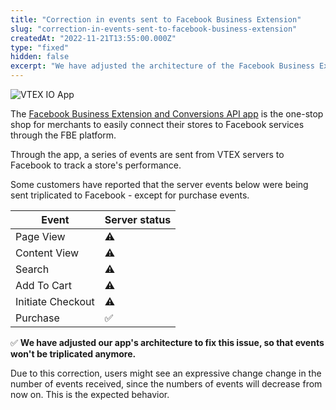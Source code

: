 ```yaml
---
title: "Correction in events sent to Facebook Business Extension"
slug: "correction-in-events-sent-to-facebook-business-extension"
createdAt: "2022-11-21T13:55:00.000Z"
type: "fixed"
hidden: false
excerpt: "We have adjusted the architecture of the Facebook Business Extension and Conversions API app so that events won't be triplicated anymore."
---
```


![VTEX IO App](https://raw.githubusercontent.com/vtexdocs/dev-portal-content/main/images/correction-in-events-sent-to-facebook-business-extension-0.png)

The [Facebook Business Extension and Conversions API app](https://developers.vtex.com/vtex-developer-docs/docs/vtex-facebook-fbe) is the one-stop shop for merchants to easily connect their stores to Facebook services through the FBE platform.

Through the app, a series of events are sent from VTEX servers to Facebook to track a store's performance.

Some customers have reported that the server events below were being sent triplicated to Facebook - except for purchase events.

| Event             | Server status |
| ----------------- | ------------- |
| Page View         | ⚠️            |
| Content View      | ⚠️            |
| Search            | ⚠️            |
| Add To Cart       | ⚠️            |
| Initiate Checkout | ⚠️            |
| Purchase          | ✅            |

✅ **We have adjusted our app's architecture to fix this issue, so that events won't be triplicated anymore.**

Due to this correction, users might see an expressive change change in the number of events received, since the numbers of events will decrease from now on. This is the expected behavior.
